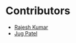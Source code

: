 # Contributors

<!-- prettier-ignore-start -->
- [Rajesh Kumar](https://github.com/newlaravelcoder)
- [Jug Patel](https://github.com/MadDevMax)
<!-- prettier-ignore-end -->
